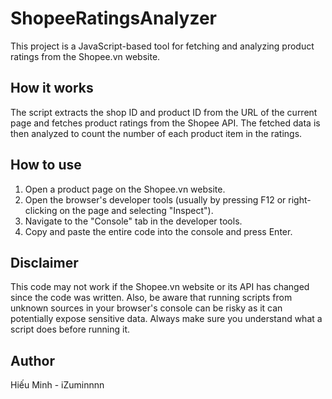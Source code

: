 # ShopeeRatingsAnalyzer

This project is a JavaScript-based tool for fetching and analyzing product ratings from the Shopee.vn website.

## How it works

The script extracts the shop ID and product ID from the URL of the current page and fetches product ratings from the Shopee API. The fetched data is then analyzed to count the number of each product item in the ratings.

## How to use

1. Open a product page on the Shopee.vn website.
2. Open the browser's developer tools (usually by pressing F12 or right-clicking on the page and selecting "Inspect").
3. Navigate to the "Console" tab in the developer tools.
4. Copy and paste the entire code into the console and press Enter.

## Disclaimer

This code may not work if the Shopee.vn website or its API has changed since the code was written. Also, be aware that running scripts from unknown sources in your browser's console can be risky as it can potentially expose sensitive data. Always make sure you understand what a script does before running it.

## Author

Hiếu Minh - iZuminnnn
